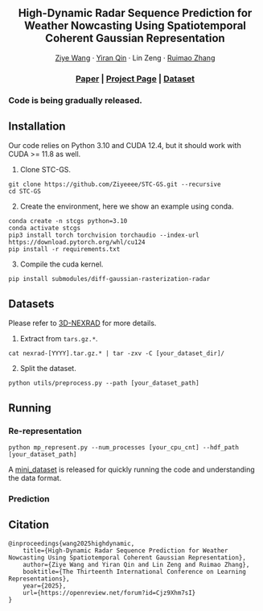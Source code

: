 <h2 align="center">High-Dynamic Radar Sequence Prediction for<br>Weather Nowcasting Using Spatiotemporal Coherent Gaussian Representation</h2>
<p align="center">
    <a href="https://ziyeeee.github.io/">Ziye Wang</a>
    ·
    <a href="https://github.com/IranQin">Yiran Qin</a>
    ·
    Lin Zeng
    ·
    <a href="http://www.zhangruimao.site">Ruimao Zhang</a>
</p>
<h3 align="center"><a href="https://arxiv.org/abs/2502.14895">Paper</a> | <a href="https://ziyeeee.github.io/stcgs.github.io/">Project Page</a> | <a href="https://huggingface.co/datasets/Ziyeeee/3D-NEXRAD">Dataset</a> </h3>
<h3>Code is being gradually released.</h3>

## Installation

Our code relies on Python 3.10 and CUDA 12.4, but it should work with CUDA >= 11.8 as well.

1. Clone STC-GS.
```
git clone https://github.com/Ziyeeee/STC-GS.git --recursive
cd STC-GS
```

2. Create the environment, here we show an example using conda.
```
conda create -n stcgs python=3.10
conda activate stcgs
pip3 install torch torchvision torchaudio --index-url https://download.pytorch.org/whl/cu124
pip install -r requirements.txt
```

3. Compile the cuda kernel.
```
pip install submodules/diff-gaussian-rasterization-radar
```

## Datasets

Please refer to [3D-NEXRAD](https://huggingface.co/datasets/Ziyeeee/3D-NEXRAD) for more details.

1. Extract from `tars.gz.*`.
```
cat nexrad-[YYYY].tar.gz.* | tar -zxv -C [your_dataset_dir]/
```

2. Split the dataset.

```
python utils/preprocess.py --path [your_dataset_path]
```

## Running

### Re-representation

```
python mp_represent.py --num_processes [your_cpu_cnt] --hdf_path [your_dataset_path]
```
A [mini_dataset](https://huggingface.co/datasets/Ziyeeee/3D-NEXRAD/resolve/main/mini_dataset.tar.gz?download=true) is released for quickly running the code and understanding the data format. 

### Prediction



## Citation

```
@inproceedings{wang2025highdynamic,
    title={High-Dynamic Radar Sequence Prediction for Weather Nowcasting Using Spatiotemporal Coherent Gaussian Representation},
    author={Ziye Wang and Yiran Qin and Lin Zeng and Ruimao Zhang},
    booktitle={The Thirteenth International Conference on Learning Representations},
    year={2025},
    url={https://openreview.net/forum?id=Cjz9Xhm7sI}
}
```
